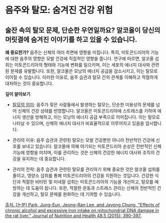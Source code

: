 ﻿


# 음주와 탈모: 숨겨진 건강 위험

## 술잔 속의 탈모 문제, 단순한 우연일까요? 알코올이 당신의 머릿결에 숨겨진 이야기를 하고 있을 수 있습니다.

**왜 중요한가?** 
음주는 신체의 여러 측면에 영향을 미칩니다. 특히, 미토콘드리아의 기능에 대한 음주의 영향은 모발 건강에 직접적인 영향을 줍니다. 연구에 따르면, 알코올 섭취는 미토콘드리아의 형태와 기능에 변화를 일으키며, 이는 세포의 에너지 대사와 관련된 문제를 유발합니다. 또한, 알코올은 모낭의 에너지 공급을 감소시키고, 이는 탈모로 이어질 수 있습니다. 이러한 이유로, 음주 습관과 탈모 간의 관계를 이해하고 적절하게 대처하는 것이 중요합니다. 

**깊이 알아보기** 

- [탈모의 의미](https://frontier-three.vercel.app/kr/m04/m0401/m040101): 음주가 잦은 사람들에서 발생하는 탈모는, 단순한 미용상의 문제를 넘어 신체의 건강 상태를 반영합니다. 알코올은 미토콘드리아에 스트레스를 가하여 에너지 생산을 방해하고, 이는 모낭의 에너지 공급 부족으로 이어집니다. 이는 탈모로 나타날 수 있으며, 신체의 에너지 대사가 비효율적으로 이루어지고 있음을 암시합니다. 

- 관리의 이유: 음주 습관과 관련된 탈모는 모발 건강뿐만 아니라 전반적인 건강에 신호를 보내고 있습니다. 알코올에 의해 야기되는 미토콘드리아 손상은 전반적인 신체 기능에 영향을 미치며, 이를 관리하는 것은 신체의 건강한 에너지 대사와 조직의 건강을 유지하는 데 중요합니다. 

- 관리의 전략: 음주 습관과 관련된 탈모를 관리하기 위해 중요한 것은 알코올 섭취를 줄이고, 영양소 섭취를 통해 미토콘드리아의 건강을 지원하는 것입니다. 건강한 식단과 적절한 비타민 및 미네랄 섭취는 미토콘드리아의 기능을 개선하고, 탈모를 예방하는 데 도움이 됩니다. 또한, 적절한 운동과 스트레스 관리는 신체의 전반적인 건강을 개선하고, 탈모 문제를 완화하는 데 기여할 수 있습니다.

[출처. \[논문\] Park, Jung-Eun, Jeong-Ran Lee, and Jayong Chung. "Effects of chronic alcohol and excessive iron intake on mitochondrial DNA damage in the rat liver." Journal of Nutrition and Health 48.5 (2015): 390-397.](https://frontier-three.vercel.app/kr/m04/m0407/m040714)
<!--stackedit_data:
eyJoaXN0b3J5IjpbMTY1NjI3ODE4OV19
-->